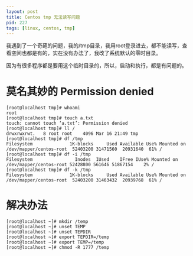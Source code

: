 ```yaml
---
layout: post
title: Centos tmp 无法读写问题
pid: 227
tags: [linux, centos, tmp]
---
```

我遇到了一个奇葩的问题，我的/tmp目录，我用root登录进去，都不能读写，查看空间也都是有的，实在没有办法了，我改了系统默认的零时目录。

因为有很多程序都是要用这个临时目录的，所以，启动和执行，都是有问题的。

# 莫名其妙的 Permission denied

    [root@localhost tmp]# whoami
    root
    [root@localhost tmp]# touch a.txt
    touch: cannot touch ‘a.txt’: Permission denied
    [root@localhost tmp]# ll /
    drwxrwxrwt.   8 root root    4096 Mar 16 21:49 tmp
    [root@localhost tmp]# df /tmp
    Filesystem              1K-blocks     Used Available Use% Mounted on
    /dev/mapper/centos-root  52403200 31471560  20931640  61% /
    [root@localhost tmp]# df -i /tmp
    Filesystem                Inodes  IUsed    IFree IUse% Mounted on
    /dev/mapper/centos-root 52428800 561646 51867154    2% /
    [root@localhost tmp]# df -k /tmp
    Filesystem              1K-blocks     Used Available Use% Mounted on
    /dev/mapper/centos-root  52403200 31463432  20939768  61% /




# 解决办法

    [root@localhost ~]# mkdir /temp
    [root@localhost ~]# unset TEMP
    [root@localhost ~]# unset TEPDIR
    [root@localhost ~]# export TEPDIR=/temp
    [root@localhost ~]# export TEMP=/temp
    [root@localhost ~]# chmod -R 1777 /temp
